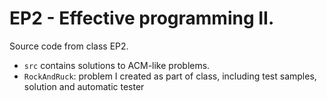 # EP2 - Effective programming II.

Source code from class EP2.

- `src` contains solutions to ACM-like problems.
- `RockAndRuck`: problem I created as part of class, including test samples, solution and automatic tester

